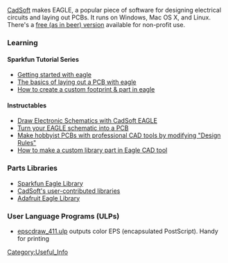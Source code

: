 [CadSoft](http://www.cadsoftusa.com/) makes EAGLE, a popular piece of
software for designing electrical circuits and laying out PCBs. It runs
on Windows, Mac OS X, and Linux. There's a [free (as in beer)
version](http://www.cadsoftusa.com/freeware.htm) available for
non-profit use.

### Learning

#### Sparkfun Tutorial Series

- [Getting started with
  eagle](http://sparkfun.com/commerce/tutorial_info.php?tutorials_id=108)
- [The basics of laying out a PCB with
  eagle](http://sparkfun.com/commerce/tutorial_info.php?tutorials_id=109)
- [How to create a custom footprint & part in
  eagle](http://sparkfun.com/commerce/tutorial_info.php?tutorials_id=110)

#### Instructables

- [Draw Electronic Schematics with CadSoft
  EAGLE](http://www.instructables.com/id/Draw-Electronic-Schematics-with-CadSoft-EAGLE/)
- [Turn your EAGLE schematic into a
  PCB](http://www.instructables.com/id/Turn-your-EAGLE-schematic-into-a-PCB/)
- [Make hobbyist PCBs with professional CAD tools by modifying "Design
  Rules"](http://www.instructables.com/id/Make-hobbyist-PCBs-with-professional-CAD-tools-by-/)
- [How to make a custom library part in Eagle CAD
  tool](http://www.instructables.com/id/How-to-make-a-custom-library-part-in-Eagle-CAD-too/)

### Parts Libraries

- [Sparkfun Eagle
  Library](http://www.opencircuits.com/SFE_Footprint_Library_Eagle)
- [CadSoft's user-contributed
  libraries](http://www.cadsoftusa.com/cgi-bin/download.pl?page=/home/cadsoft/html_public/download.htm.en&dir=eagle/userfiles/libraries)
- [Adafruit Eagle
  Library](http://github.com/adafruit/Adafruit-Eagle-Library/blob/master/adafruit.lbr)

### User Language Programs (ULPs)

- [epscdraw_411.ulp](ftp://ftp.cadsoft.de/eagle/userfiles/ulp/epscdraw_411.ulp)
  outputs color EPS (encapsulated PostScript). Handy for printing

[Category:Useful_Info](Category:Useful_Info "wikilink")